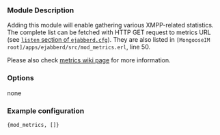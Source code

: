 ### Module Description
Adding this module will enable gathering various XMPP-related statistics. The complete list can be fetched with HTTP GET request to metrics URL (see [`listen` section of `ejabberd.cfg`](wiki/Listener-modules)). They are also listed in `[MongooseIM root]/apps/ejabberd/src/mod_metrics.erl`, line 50.

Please also check [metrics wiki page](REST-interface-to-folsom-metrics) for more information.

### Options

none

### Example configuration

` {mod_metrics, []} `